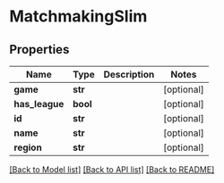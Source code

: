 # MatchmakingSlim

## Properties
Name | Type | Description | Notes
------------ | ------------- | ------------- | -------------
**game** | **str** |  | [optional] 
**has_league** | **bool** |  | [optional] 
**id** | **str** |  | [optional] 
**name** | **str** |  | [optional] 
**region** | **str** |  | [optional] 

[[Back to Model list]](../README.md#documentation-for-models) [[Back to API list]](../README.md#documentation-for-api-endpoints) [[Back to README]](../README.md)


